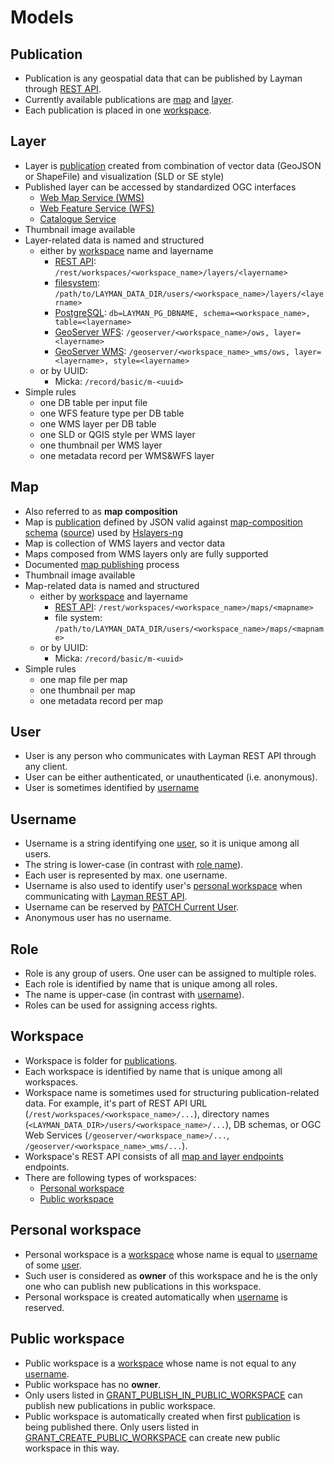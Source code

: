 # Models

## Publication
- Publication is any geospatial data that can be published by Layman through [REST API](rest.md).
- Currently available publications are [map](#map) and [layer](#layer). 
- Each publication is placed in one [workspace](#workspace). 

## Layer
- Layer is [publication](#publication) created from combination of vector data (GeoJSON or ShapeFile) and visualization (SLD or SE style)
- Published layer can be accessed by standardized OGC interfaces
  - [Web Map Service (WMS)](https://www.opengeospatial.org/standards/wms)
  - [Web Feature Service (WFS)](https://www.opengeospatial.org/standards/wfs)
  - [Catalogue Service](https://www.opengeospatial.org/standards/cat)
- Thumbnail image available
- Layer-related data is named and structured 
  - either by [workspace](#workspace) name and layername
      - [REST API](rest.md): `/rest/workspaces/<workspace_name>/layers/<layername>` 
      - [filesystem](data-storage.md#filesystem): `/path/to/LAYMAN_DATA_DIR/users/<workspace_name>/layers/<layername>` 
      - [PostgreSQL](data-storage.md#postgresql): `db=LAYMAN_PG_DBNAME, schema=<workspace_name>, table=<layername>` 
      - [GeoServer WFS](data-storage.md#geoserver): `/geoserver/<workspace_name>/ows, layer=<layername>`
      - [GeoServer WMS](data-storage.md#geoserver): `/geoserver/<workspace_name>_wms/ows, layer=<layername>, style=<layername>`
  - or by UUID:
      - Micka: `/record/basic/m-<uuid>`
- Simple rules
  - one DB table per input file
  - one WFS feature type per DB table
  - one WMS layer per DB table
  - one SLD or QGIS style per WMS layer
  - one thumbnail per WMS layer
  - one metadata record per WMS&WFS layer
  
## Map
- Also referred to as **map composition**
- Map is [publication](#publication) defined by JSON valid against [map-composition schema](https://github.com/hslayers/hslayers-ng/wiki/Composition-schema) ([source](https://github.com/hslayers/hslayers-ng/blob/develop/projects/hslayers/src/components/compositions/schema.json)) used by [Hslayers-ng](https://github.com/hslayers/hslayers-ng)
- Map is collection of WMS layers and vector data
- Maps composed from WMS layers only are fully supported
- Documented [map publishing](publish-map.md) process 
- Thumbnail image available
- Map-related data is named and structured
  - either by [workspace](#workspace) and layername
      - [REST API](rest.md): `/rest/workspaces/<workspace_name>/maps/<mapname>` 
      - file system: `/path/to/LAYMAN_DATA_DIR/users/<workspace_name>/maps/<mapname>` 
  - or by UUID:
      - Micka: `/record/basic/m-<uuid>`
- Simple rules
  - one map file per map
  - one thumbnail per map
  - one metadata record per map

## User
- User is any person who communicates with Layman REST API through any client.
- User can be either authenticated, or unauthenticated (i.e. anonymous).
- User is sometimes identified by [username](#username)

## Username
- Username is a string identifying one [user](#user), so it is unique among all users.
- The string is lower-case (in contrast with [role name](#role)).
- Each user is represented by max. one username.
- Username is also used to identify user's [personal workspace](#personal-workspace) when communicating with [Layman REST API](rest.md).
- Username can be reserved by [PATCH Current User](rest.md#patch-current-user).
- Anonymous user has no username.

## Role
- Role is any group of users. One user can be assigned to multiple roles.
- Each role is identified by name that is unique among all roles.
- The name is upper-case (in contrast with [username](#username)).
- Roles can be used for assigning access rights.

## Workspace
- Workspace is folder for [publications](#publication).
- Each workspace is identified by name that is unique among all workspaces.
- Workspace name is sometimes used for structuring publication-related data. For example, it's part of REST API URL (`/rest/workspaces/<workspace_name>/...`), directory names (`<LAYMAN_DATA_DIR>/users/<workspace_name>/...`), DB schemas, or OGC Web Services (`/geoserver/<workspace_name>/...`, `/geoserver/<workspace_name>_wms/...`).
- Workspace's REST API consists of all [map and layer endpoints](rest.md) endpoints.
- There are following types of workspaces:
   - [Personal workspace](#personal-workspace)
   - [Public workspace](#public-workspace)

## Personal workspace
- Personal workspace is a [workspace](#workspace) whose name is equal to [username](#username) of some [user](#user).
- Such user is considered as **owner** of this workspace and he is the only one who can publish new publications in this workspace.
- Personal workspace is created automatically when [username](#username) is reserved.

## Public workspace
- Public workspace is a [workspace](#workspace) whose name is not equal to any [username](#username).
- Public workspace has no **owner**.
- Only users listed in [GRANT_PUBLISH_IN_PUBLIC_WORKSPACE](env-settings.md#GRANT_PUBLISH_IN_PUBLIC_WORKSPACE) can publish new publications in public workspace.
- Public workspace is automatically created when first [publication](#publication) is being published there. Only users listed in [GRANT_CREATE_PUBLIC_WORKSPACE](env-settings.md#GRANT_CREATE_PUBLIC_WORKSPACE) can create new public workspace in this way.
